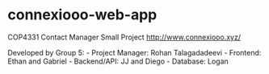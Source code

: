 # connexiooo-web-app
COP4331 Contact Manager Small Project
http://www.connexiooo.xyz/

Developed by Group 5:
    - Project Manager: Rohan Talagadadeevi
    - Frontend:  Ethan and Gabriel
    - Backend/API:  JJ and Diego
    - Database: Logan